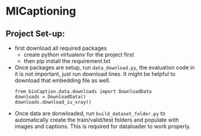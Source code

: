 # MICaptioning

## Project Set-up:
- first download all required packages
    - create python virtualenv for the project first
    - then pip install the requirement.txt
- Once packages are setup, run `data_download.py`, the evaluation code in it is not important, just run download lines. It might be helpful to download that embedding file as well.
    ```
    from bioCaption.data.downloads import DownloadData
    downloads = DownloadData()
    downloads.download_iu_xray()
    ```
- Once data are donwloaded, run `build_dataset_folder.py` to automatically create the train/valid/test folders and populate with images and captions. This is required for dataloader to work properly.